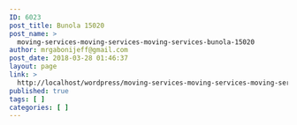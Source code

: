 ```yaml
---
ID: 6023
post_title: Bunola 15020
post_name: >
  moving-services-moving-services-moving-services-bunola-15020
author: mrgabonijeff@gmail.com
post_date: 2018-03-28 01:46:37
layout: page
link: >
  http://localhost/wordpress/moving-services-moving-services-moving-services-bunola-15020/
published: true
tags: [ ]
categories: [ ]
---
```

